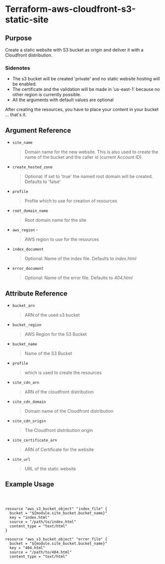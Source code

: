 # Terraform-aws-cloudfront-s3-static-site

## Purpose

Create a static website with S3 bucket as origin and deliver it with a Cloudfront distribution.

### Sidenotes
- The s3 bucket will be created 'private' and no static website hosting will be enabled.
- The certificate and the validation will be made in 'us-east-1' because no other region is currently possible.
- All the arguments with default values are optional

After creating the resources, you have to place your content in your bucket ... that's it.



## Argument Reference

- `site_name` 
    >Domain name for the new website. 
    >This is also used to create the name of the bucket and the caller id (current Account ID).

- `create_hosted_zone` 
    >Optional: If set to 'true' the named root domain will be created. Defaults to 'false'

- `profile`
    >Profile which to use for creation of resources
    
- `root_domain_name` 
    >Root domain name for the site

- `aws_region` - 
    >AWS region to use for the resources

- `index_document` 
    >Optional: Name of the index file. Defaults to *index.html*

- `error_document` 
    >Optional: Name of the error file. Defaults to *404.html*



## Attribute Reference

- `bucket_arn` 
    >ARN of the used s3 bucket

- `bucket_region` 
    >AWS Region for the S3 Bucket

- `bucket_name` 
    >Name of the S3 Bucket

- `profile` 
    >which is used to create the resources

- `site_cdn_arn` 
    >ARN of the cloudfront distribution

- `site_cdn_domain` 
    >Domain name of the Cloudfront distribution

- `site_cdn_origin` 
    >The Cloudfront distribution origin

- `site_certificate_arn` 
    >ARN of Certificate for the website

- `site_url` 
    >URL of the static website


## Example Usage

```



resource "aws_s3_bucket_object" "index_file" {
  bucket = "${module.site_bucket.bucket_name}"
  key = "index.html"
  source = "/path/to/index.html"
  content_type = "text/html"
}

resource "aws_s3_bucket_object" "error_file" {
  bucket = "${module.site_bucket.bucket_name}"
  key = "404.html"
  source = "/path/to/404.html"
  content_type = "text/html"
```